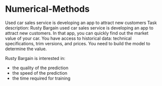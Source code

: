# Numerical-Methods
Used car sales service is developing an app to attract new customers
Task description:
Rusty Bargain used car sales service is developing an app to attract new customers. In that app, you can quickly find out the market value of your car. You have access to historical data: technical specifications, trim versions, and prices. You need to build the model to determine the value.

Rusty Bargain is interested in:

- the quality of the prediction
- the speed of the prediction
- the time required for training
